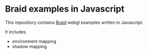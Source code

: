 # Braid examples in Javascript

This repositiory contains [Braid](https://github.com/cucapra/braid) webgl examples written in Javascript.

It includes

- environment mapping
- shadow mapping
